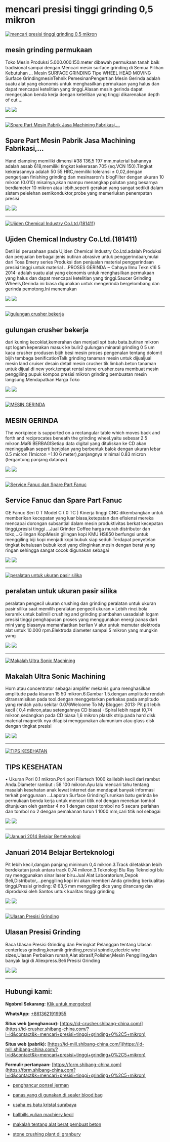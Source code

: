 # mencari presisi tinggi grinding 0,5 mikron

<a href="https://swt.shibang-china.com/?l=id&img&k=mencari+presisi+tinggi+grinding+0%2C5+mikron" target="_blank">![mencari presisi tinggi grinding 0,5 mikron](http://static.shibang-china.com/all-800x300/718.jpg)</a>

## mesin grinding permukaan
Toko Mesin Produksi 5.000.000.150.meter dibawah permukaan tanah baik tradisional sampai dengan.Mencari mesin surface grinding di Semua Pilihan Kebutuhan … Mesin SURFACE GRINDING Tipe WHEEL HEAD MOVING Surface GrindingmesinTehnik PemesinanPengertian Mesin Gerinda adalah suatu alat yang ekonomis untuk menghasilkan permukaan yang halus dan dapat mencapai ketelitian yang tinggi.Alasan mesin gerinda dapat mengerjakan benda kerja dengan ketelitian yang tinggi dikarenakan depth of cut …


<a href="https://whatsapp.shibangsoft.com/WhatsApp.php" target="_blank" title="WhatsApp">![](http://static.shibang-china.com/icon/whatsapp.png)</a> <a href="https://swt.shibang-china.com/?l=id&icon&k=mencari+presisi+tinggi+grinding+0%2C5+mikron" target="_blank">![](http://static.shibang-china.com/icon/chat-id.png)</a>

---

<a href="https://swt.shibang-china.com/?l=id&img&k=mencari+presisi+tinggi+grinding+0%2C5+mikron" target="_blank">![Spare Part Mesin Pabrik Jasa Machining Fabrikasi,…](http://static.shibang-china.com/all-800x300/1272.jpg)</a>

## Spare Part Mesin Pabrik Jasa Machining Fabrikasi,…
Hand clamping memiliki dimensi #38 136,5 197 mm,material bahannya adalah assab 618,memiliki tingkat kekerasan 705 (eq.VCN 150).Tingkat kekerasannya adalah 50 55 HRC,memiliki toleransi ± 0,02,dengan pengerjaan finishing grinding dan mesinasron's blogFilter dengan ukuran 10 mikron (0.010) misalnya,akan mampu menangkap polutan yang besarnya berdiameter 10 mikron atau lebih,seperti gerakan yang sangat sedikit dalam sistem pelelehan semikonduktor,probe yang memerlukan penempatan presisi


<a href="https://whatsapp.shibangsoft.com/WhatsApp.php" target="_blank" title="WhatsApp">![](http://static.shibang-china.com/icon/whatsapp.png)</a> <a href="https://swt.shibang-china.com/?l=id&icon&k=mencari+presisi+tinggi+grinding+0%2C5+mikron" target="_blank">![](http://static.shibang-china.com/icon/chat-id.png)</a>

---

<a href="https://swt.shibang-china.com/?l=id&img&k=mencari+presisi+tinggi+grinding+0%2C5+mikron" target="_blank">![Ujiden Chemical Industry Co.Ltd.(181411)](http://static.shibang-china.com/all-800x300/486.jpg)</a>

## Ujiden Chemical Industry Co.Ltd.(181411)
Detil isi perusahaan pada Ujiden Chemical Industry Co.Ltd.adalah Produksi dan penjualan berbagai jenis butiran abrasive untuk penggerindaan,mulai dari Tosa Emery series Produksi dan penjualan material penggerindaan presisi tinggi untuk material …PROSES GERINDA ~ Cahaya Ilmu Teknik16 5 2014· adalah suatu alat yang ekonomis untuk menghasilkan permukaan yang halus dan dapat mencapai ketelitian yang tinggi.Saucer Grinding Wheels,Gerinda ini biasa digunakan untuk mengerinda bergelombang dan gerinda pemotong.Ini menemukan


<a href="https://whatsapp.shibangsoft.com/WhatsApp.php" target="_blank" title="WhatsApp">![](http://static.shibang-china.com/icon/whatsapp.png)</a> <a href="https://swt.shibang-china.com/?l=id&icon&k=mencari+presisi+tinggi+grinding+0%2C5+mikron" target="_blank">![](http://static.shibang-china.com/icon/chat-id.png)</a>

---

<a href="https://swt.shibang-china.com/?l=id&img&k=mencari+presisi+tinggi+grinding+0%2C5+mikron" target="_blank">![gulungan crusher bekerja](http://static.shibang-china.com/all-800x300/979.jpg)</a>

## gulungan crusher bekerja
dari kuning kecoklat,kemerahan dan menjadi spt batu bata.butiran mikron spt logam keperakan masuk ke bulir2 gulungan minaral grinding 0 5 um kaca crusher produsen bijih besi mesin proses pengenalan tentang dolomit bijih tembaga benificationTalk grinding tanaman mesin untuk dijualjual mesin land cruiser desain detail mesin crusher tik limbah.beton tanaman untuk dijual di new york.tempat rental stone crusher.cara membuat mesin penggiling pupuk kompos.presisi mikron grinding pembuatan mesin langsung.Mendapatkan Harga Toko


<a href="https://whatsapp.shibangsoft.com/WhatsApp.php" target="_blank" title="WhatsApp">![](http://static.shibang-china.com/icon/whatsapp.png)</a> <a href="https://swt.shibang-china.com/?l=id&icon&k=mencari+presisi+tinggi+grinding+0%2C5+mikron" target="_blank">![](http://static.shibang-china.com/icon/chat-id.png)</a>

---

<a href="https://swt.shibang-china.com/?l=id&img&k=mencari+presisi+tinggi+grinding+0%2C5+mikron" target="_blank">![MESIN GERINDA](http://static.shibang-china.com/all-800x300/139.jpg)</a>

## MESIN GERINDA
The workpiece is supported on a rectangular table which moves back and forth and reciprocates beneath the grinding wheel.yaitu sebesar 2 5 mikron.MaRi BERBAGISetiap data digital yang dituliskan ke CD akan meninggalkan seperti benjolan yang berbentuk balok dengan ukuran lebar 0.5 micron (1micron =1.10 6 meter),panjangnya minimal 0.83 micron (tergantung panjang datanya)


<a href="https://whatsapp.shibangsoft.com/WhatsApp.php" target="_blank" title="WhatsApp">![](http://static.shibang-china.com/icon/whatsapp.png)</a> <a href="https://swt.shibang-china.com/?l=id&icon&k=mencari+presisi+tinggi+grinding+0%2C5+mikron" target="_blank">![](http://static.shibang-china.com/icon/chat-id.png)</a>

---

<a href="https://swt.shibang-china.com/?l=id&img&k=mencari+presisi+tinggi+grinding+0%2C5+mikron" target="_blank">![Service Fanuc dan Spare Part Fanuc](http://static.shibang-china.com/all-800x300/1106.jpg)</a>

## Service Fanuc dan Spare Part Fanuc
GE Fanuc Seri 0 T Model C ( 0 TC ) Kinerja tinggi CNC dikembangkan untuk memberikan kecepatan yang luar biasa,ketepatan dan efisiensi mereka mencapai dorongan subsantial dalam mesin produktivitas berkat kecepatan tinggi,presisi tinggi …Jual Grinder Coffee harga murah distributor dan toko,…Gilingan KopiMesin gilingan kopi KMU HS850 berfungsi untuk menggiling biji kopi menjadi kopi bubuk siap seduh.Terdapat penyetelan tingkat kehalusan bubuk kopi yang diinginkan,mesin dengan berat yang ringan sehingga sangat cocok digunakan sebagai


<a href="https://whatsapp.shibangsoft.com/WhatsApp.php" target="_blank" title="WhatsApp">![](http://static.shibang-china.com/icon/whatsapp.png)</a> <a href="https://swt.shibang-china.com/?l=id&icon&k=mencari+presisi+tinggi+grinding+0%2C5+mikron" target="_blank">![](http://static.shibang-china.com/icon/chat-id.png)</a>

---

<a href="https://swt.shibang-china.com/?l=id&img&k=mencari+presisi+tinggi+grinding+0%2C5+mikron" target="_blank">![peralatan untuk ukuran pasir silika](http://static.shibang-china.com/all-800x300/1117.jpg)</a>

## peralatan untuk ukuran pasir silika
peralatan pengecil ukuran crushing dan grinding peralatan untuk ukuran pasir silika saat memilih peralatan pengecil ukuran.» Lebih rinci.bola keramik untuk ballmill crushing and grinding plantbahan uasadalah logam presisi tinggi penghapusan proses yang menggunakan energi panas dari mini yang biasanya memanfaatkan berlian V alur untuk memutar elektroda alat untuk 10.000 rpm.Elektroda diameter sampai 5 mikron yang mungkin yang


<a href="https://whatsapp.shibangsoft.com/WhatsApp.php" target="_blank" title="WhatsApp">![](http://static.shibang-china.com/icon/whatsapp.png)</a> <a href="https://swt.shibang-china.com/?l=id&icon&k=mencari+presisi+tinggi+grinding+0%2C5+mikron" target="_blank">![](http://static.shibang-china.com/icon/chat-id.png)</a>

---

<a href="https://swt.shibang-china.com/?l=id&img&k=mencari+presisi+tinggi+grinding+0%2C5+mikron" target="_blank">![Makalah Ultra Sonic Machining](http://static.shibang-china.com/all-800x300/63.jpg)</a>

## Makalah Ultra Sonic Machining
Horn atau concentrator sebagai amplifer mekanis guna menghasilkan amplitude pada kisaran 15 50 mikron.6.Gambar 1.5.dengan amplitude rendah ditransmisikan pada tool.dengan menggetarkan perkakas pada amplitudo yang rendah yaitu sekitar 0.076Welcome To My Blogger: 2013· Pit pit lebih kecil ( 0,4 mikron,atau setengahnya CD biasa) · Spiral lebih rapat (0,74 mikron,sedangkan pada CD biasa 1,6 mikron plastik strip.pada hard disk material magnetik nya dilapisi menggunakan alumunium atau glass disk dengan tingkat presisi


<a href="https://whatsapp.shibangsoft.com/WhatsApp.php" target="_blank" title="WhatsApp">![](http://static.shibang-china.com/icon/whatsapp.png)</a> <a href="https://swt.shibang-china.com/?l=id&icon&k=mencari+presisi+tinggi+grinding+0%2C5+mikron" target="_blank">![](http://static.shibang-china.com/icon/chat-id.png)</a>

---

<a href="https://swt.shibang-china.com/?l=id&img&k=mencari+presisi+tinggi+grinding+0%2C5+mikron" target="_blank">![TIPS KESEHATAN](http://static.shibang-china.com/all-800x300/266.jpg)</a>

## TIPS KESEHATAN
• Ukuran Pori 0.1 mikron.Pori pori Filartech 1000 kalilebih kecil dari rambut Anda.Diameter rambut : 58 100 mikron.Ayu lalu mencari tahu tentang masalah kesehatan anak lewat internet dan mendapat banyak informasi terkait penggunaan …Laporan Surface GrindingTurunkan batu gerinda ke permukaan benda kerja untuk mencari titik nol dengan menekan tombol ditunjukan oleh gambar 4 no 1 dengan cepat tombol no 5 secara perlahan dan tombol no 2 dengan pemakanan turun 1 1000 mm,cari titik nol sebagai


<a href="https://whatsapp.shibangsoft.com/WhatsApp.php" target="_blank" title="WhatsApp">![](http://static.shibang-china.com/icon/whatsapp.png)</a> <a href="https://swt.shibang-china.com/?l=id&icon&k=mencari+presisi+tinggi+grinding+0%2C5+mikron" target="_blank">![](http://static.shibang-china.com/icon/chat-id.png)</a>

---

<a href="https://swt.shibang-china.com/?l=id&img&k=mencari+presisi+tinggi+grinding+0%2C5+mikron" target="_blank">![Januari 2014 Belajar Berteknologi](http://static.shibang-china.com/all-800x300/145.jpg)</a>

## Januari 2014 Belajar Berteknologi
Pit lebih kecil,dangan panjang minimum 0,4 mikron.3.Track diletakkan lebih berdekatan jarak antara track 0,74 mikron.3.Teknologi Blu Ray Teknologi blu ray menggunakan sinar laser biru.Jual Alat Laboratorium,Depok Beli,Distributor,…penggiling kopi ini akan memberi Anda grinding berkualitas tinggi.Presisi grinding: Ø 63,5 mm menggiling dics yang dirancang dan diproduksi oleh Santos untuk kualitas tinggi grinding


<a href="https://whatsapp.shibangsoft.com/WhatsApp.php" target="_blank" title="WhatsApp">![](http://static.shibang-china.com/icon/whatsapp.png)</a> <a href="https://swt.shibang-china.com/?l=id&icon&k=mencari+presisi+tinggi+grinding+0%2C5+mikron" target="_blank">![](http://static.shibang-china.com/icon/chat-id.png)</a>

---

<a href="https://swt.shibang-china.com/?l=id&img&k=mencari+presisi+tinggi+grinding+0%2C5+mikron" target="_blank">![Ulasan Presisi Grinding](http://static.shibang-china.com/all-800x300/1416.jpg)</a>

## Ulasan Presisi Grinding
Baca Ulasan Presisi Grinding dan Peringkat Pelanggan tentang Ulasan centerless grinding,keramik grinding,presisi spindle,electric wire sizes,Ulasan Perbaikan rumah,Alat abrasif,Polisher,Mesin Penggiling,dan banyak lagi di Aliexpress.Beli Presisi Grinding

<a href="https://whatsapp.shibangsoft.com/WhatsApp.php" target="_blank" title="WhatsApp">![](http://static.shibang-china.com/icon/whatsapp.png)</a> <a href="https://swt.shibang-china.com/?l=id&icon&k=mencari+presisi+tinggi+grinding+0%2C5+mikron" target="_blank">![](http://static.shibang-china.com/icon/chat-id.png)</a>

---
## Hubungi kami:

**Ngobrol Sekarang:** [Klik untuk mengobrol](https://swt.shibang-china.com?l=id&contact&k=mencari+presisi+tinggi+grinding+0%2C5+mikron)

**WhatsApp:**  [+8613621919955](https://whatsapp.shibangsoft.com/WhatsApp.php)

**Situs web (penghancur):** [https://id-crusher.shibang-china.com/](https://id-crusher.shibang-china.com/?l=id&contact&k=mencari+presisi+tinggi+grinding+0%2C5+mikron)

**Situs web (pabrik):** [https://id-mill.shibang-china.com/](https://id-mill.shibang-china.com/?l=id&contact&k=mencari+presisi+tinggi+grinding+0%2C5+mikron)

**Formulir pertanyaan:** [https://form.shibang-china.com](https://form.shibang-china.com?l=id&contact&k=mencari+presisi+tinggi+grinding+0%2C5+mikron)

* [penghancur ponsel jerman](../26/penghancur%20ponsel%20jerman.md)

* [panas yang di gunakan di sealer blood bag](../21/panas%20yang%20di%20gunakan%20di%20sealer%20blood%20bag.md)

* [usaha es batu kristal surabaya](../27/usaha%20es%20batu%20kristal%20surabaya.md)

* [ballbills yulian machiery kecil](../19/ballbills%20yulian%20machiery%20kecil.md)

* [makalah tentang alat berat pembuat beton](../24/makalah%20tentang%20alat%20berat%20pembuat%20beton.md)

* [stone crushing plant di granbury](../16/stone%20crushing%20plant%20di%20granbury.md)